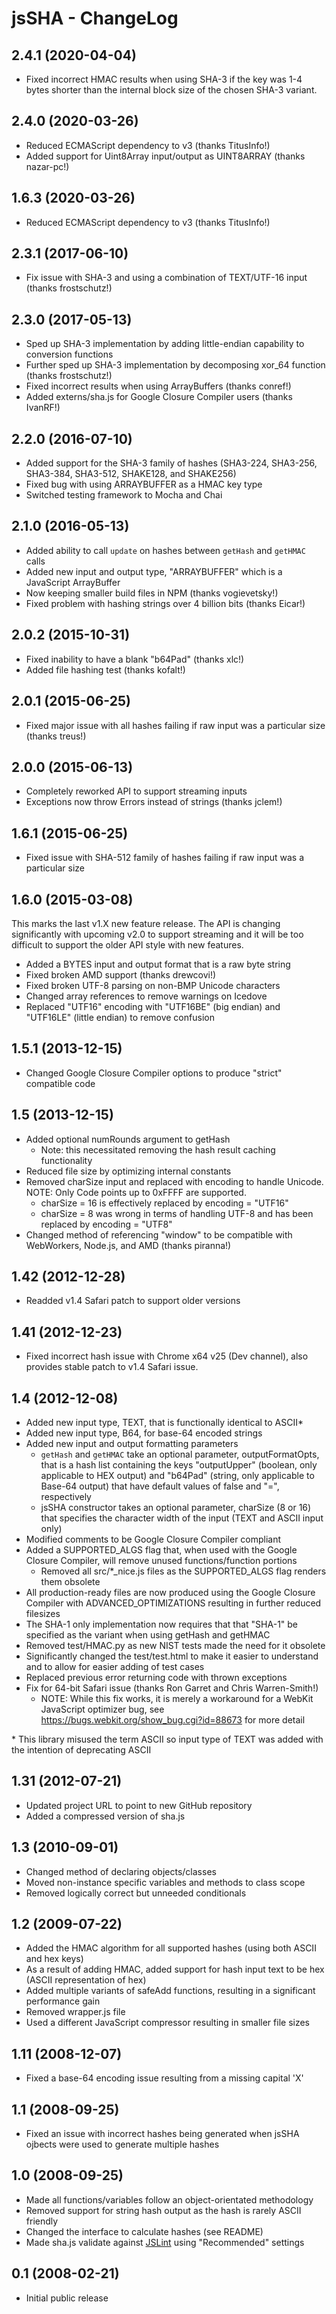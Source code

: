 jsSHA - ChangeLog
=========================

2.4.1 (2020-04-04)
-------------------------
- Fixed incorrect HMAC results when using SHA-3 if the key was 1-4 bytes
  shorter than the internal block size of the chosen SHA-3 variant.

2.4.0 (2020-03-26)
-------------------------
- Reduced ECMAScript dependency to v3 (thanks TitusInfo!)
- Added support for Uint8Array input/output as UINT8ARRAY (thanks nazar-pc!)

1.6.3 (2020-03-26)
-------------------------
- Reduced ECMAScript dependency to v3 (thanks TitusInfo!)

2.3.1 (2017-06-10)
-------------------------
- Fix issue with SHA-3 and using a combination of TEXT/UTF-16 input
  (thanks frostschutz!)

2.3.0 (2017-05-13)
-------------------------
- Sped up SHA-3 implementation by adding little-endian capability to
  conversion functions 
- Further sped up SHA-3 implementation by decomposing xor\_64 function
  (thanks frostschutz!)
- Fixed incorrect results when using ArrayBuffers (thanks conref!)
- Added externs/sha.js for Google Closure Compiler users (thanks IvanRF!)

2.2.0 (2016-07-10)
-------------------------
- Added support for the SHA-3 family of hashes (SHA3-224, SHA3-256,
  SHA3-384, SHA3-512, SHAKE128, and SHAKE256)
- Fixed bug with using ARRAYBUFFER as a HMAC key type
- Switched testing framework to Mocha and Chai

2.1.0 (2016-05-13)
-------------------------
- Added ability to call `update` on hashes between `getHash` and `getHMAC` calls
- Added new input and output type, "ARRAYBUFFER" which is a JavaScript
  ArrayBuffer
- Now keeping smaller build files in NPM (thanks vogievetsky!)
- Fixed problem with hashing strings over 4 billion bits (thanks Eicar!)

2.0.2 (2015-10-31)
-------------------------
- Fixed inability to have a blank "b64Pad" (thanks xlc!)
- Added file hashing test (thanks kofalt!)

2.0.1 (2015-06-25)
-------------------------
- Fixed major issue with all hashes failing if raw input was a particular size
  (thanks treus!)

2.0.0 (2015-06-13)
-------------------------
- Completely reworked API to support streaming inputs
- Exceptions now throw Errors instead of strings (thanks jclem!)

1.6.1 (2015-06-25)
-------------------------
- Fixed issue with SHA-512 family of hashes failing if raw input was a
  particular size

1.6.0 (2015-03-08)
-------------------------
This marks the last v1.X new feature release.  The API is changing
significantly with upcoming v2.0 to support streaming and it will be too
difficult to support the older API style with new features.

- Added a BYTES input and output format that is a raw byte string
- Fixed broken AMD support (thanks drewcovi!)
- Fixed broken UTF-8 parsing on non-BMP Unicode characters
- Changed array references to remove warnings on Icedove
- Replaced "UTF16" encoding with "UTF16BE" (big endian) and "UTF16LE" (little
  endian) to remove confusion

1.5.1 (2013-12-15)
-------------------------
- Changed Google Closure Compiler options to produce "strict" compatible code

1.5 (2013-12-15)
-------------------------
- Added optional numRounds argument to getHash
  - Note: this necessitated removing the hash result caching functionality
- Reduced file size by optimizing internal constants
- Removed charSize input and replaced with encoding to handle Unicode.  NOTE:
  Only Code points up to 0xFFFF are supported.
  - charSize = 16 is effectively replaced by encoding = "UTF16"
  - charSize = 8 was wrong in terms of handling UTF-8 and has been replaced by
    encoding = "UTF8"
- Changed method of referencing "window" to be compatible with WebWorkers,
  Node.js, and AMD (thanks piranna!)

1.42 (2012-12-28)
-------------------------
- Readded v1.4 Safari patch to support older versions

1.41 (2012-12-23)
-------------------------
- Fixed incorrect hash issue with Chrome x64 v25 (Dev channel), also provides
  stable patch to v1.4 Safari issue.

1.4 (2012-12-08)
-------------------------
- Added new input type, TEXT, that is functionally identical to ASCII*
- Added new input type, B64, for base-64 encoded strings
- Added new input and output formatting parameters
  - `getHash` and `getHMAC` take an optional parameter, outputFormatOpts,
    that is a hash list containing the keys "outputUpper" (boolean, only
    applicable to HEX output) and "b64Pad" (string, only applicable to Base-64
    output) that have default values of false and "=", respectively
  - jsSHA constructor takes an optional parameter, charSize (8 or 16) that
    specifies the character width of the input (TEXT and ASCII input only)
- Modified comments to be Google Closure Compiler compliant
- Added a SUPPORTED_ALGS flag that, when used with the Google Closure Compiler,
  will remove unused functions/function portions
  - Removed all src/*_nice.js files as the SUPPORTED_ALGS flag renders them
    obsolete
- All production-ready files are now produced using the Google Closure Compiler
  with ADVANCED_OPTIMIZATIONS resulting in further reduced filesizes
- The SHA-1 only implementation now requires that that "SHA-1" be specified as
  the variant when using getHash and getHMAC
- Removed test/HMAC.py as new NIST tests made the need for it obsolete
- Significantly changed the test/test.html to make it easier to understand and
  to allow for easier adding of test cases
- Replaced previous error returning code with thrown exceptions
- Fix for 64-bit Safari issue (thanks Ron Garret and Chris Warren-Smith!)
  - NOTE: While this fix works, it is merely a workaround for a WebKit JavaScript
   optimizer bug, see https://bugs.webkit.org/show_bug.cgi?id=88673 for more detail

\* This library misused the term ASCII so input type of TEXT was added with the
  intention of deprecating ASCII

1.31 (2012-07-21)
-------------------------
- Updated project URL to point to new GitHub repository
- Added a compressed version of sha.js

1.3 (2010-09-01)
-------------------------
- Changed method of declaring objects/classes
- Moved non-instance specific variables and methods to class scope
- Removed logically correct but unneeded conditionals

1.2 (2009-07-22)
-------------------------
- Added the HMAC algorithm for all supported hashes (using both ASCII and hex
  keys)
- As a result of adding HMAC, added support for hash input text to be hex
  (ASCII representation of hex)
- Added multiple variants of safeAdd functions, resulting in a significant
  performance gain
- Removed wrapper.js file
- Used a different JavaScript compressor resulting in smaller file sizes

1.11 (2008-12-07)
-------------------------
- Fixed a base-64 encoding issue resulting from a missing capital 'X'

1.1 (2008-09-25)
-------------------------
- Fixed an issue with incorrect hashes being generated when jsSHA ojbects were
  used to generate multiple hashes

1.0 (2008-09-25)
-------------------------
- Made all functions/variables follow an object-orientated methodology
- Removed support for string hash output as the hash is rarely ASCII friendly
- Changed the interface to calculate hashes (see README)
- Made sha.js validate against [JSLint](http://www.jslint.com/) using
  "Recommended" settings

0.1 (2008-02-21)
-------------------------
- Initial public release
